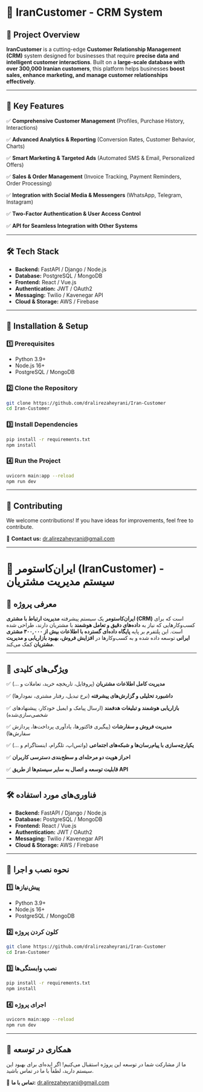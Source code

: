 # 📌 IranCustomer - CRM System

## 🚀 Project Overview

**IranCustomer** is a cutting-edge **Customer Relationship Management (CRM)** system designed for businesses that require **precise data and intelligent customer interactions**. Built on a **large-scale database with over 300,000 Iranian customers**, this platform helps businesses **boost sales, enhance marketing, and manage customer relationships effectively**.

---

## 🎯 Key Features

✅ **Comprehensive Customer Management** (Profiles, Purchase History, Interactions)

✅ **Advanced Analytics & Reporting** (Conversion Rates, Customer Behavior, Charts)

✅ **Smart Marketing & Targeted Ads** (Automated SMS & Email, Personalized Offers)

✅ **Sales & Order Management** (Invoice Tracking, Payment Reminders, Order Processing)

✅ **Integration with Social Media & Messengers** (WhatsApp, Telegram, Instagram)

✅ **Two-Factor Authentication & User Access Control**

✅ **API for Seamless Integration with Other Systems**

---

## 🛠️ Tech Stack

- **Backend:** FastAPI / Django / Node.js
- **Database:** PostgreSQL / MongoDB
- **Frontend:** React / Vue.js
- **Authentication:** JWT / OAuth2
- **Messaging:** Twilio / Kavenegar API
- **Cloud & Storage:** AWS / Firebase

---

## 🚀 Installation & Setup

### 1️⃣ Prerequisites
- Python 3.9+
- Node.js 16+
- PostgreSQL / MongoDB

### 2️⃣ Clone the Repository
```bash
git clone https://github.com/dralirezaheyrani/Iran-Customer
cd Iran-Customer
```

### 3️⃣ Install Dependencies
```bash
pip install -r requirements.txt
npm install
```

### 4️⃣ Run the Project
```bash
uvicorn main:app --reload
npm run dev
```

---

## 🤝 Contributing

We welcome contributions! If you have ideas for improvements, feel free to contribute.

📩 **Contact us:** dr.alirezaheyrani@gmail.com

---

# 📌 ایران‌کاستومر (IranCustomer) - سیستم مدیریت مشتریان

## 🚀 معرفی پروژه

**ایران‌کاستومر** یک سیستم پیشرفته **مدیریت ارتباط با مشتری (CRM)** است که برای کسب‌وکارهایی که نیاز به **داده‌های دقیق و تعامل هوشمند** با مشتریان دارند، طراحی شده است. این پلتفرم بر پایه **پایگاه داده‌ای گسترده با اطلاعات بیش از ۳۰۰,۰۰۰ مشتری ایرانی** توسعه داده شده و به کسب‌وکارها در **افزایش فروش، بهبود بازاریابی و مدیریت مشتریان** کمک می‌کند.

---

## 🎯 ویژگی‌های کلیدی

✅ **مدیریت کامل اطلاعات مشتریان** (پروفایل، تاریخچه خرید، تعاملات و ...)

✅ **داشبورد تحلیلی و گزارش‌های پیشرفته** (نرخ تبدیل، رفتار مشتری، نمودارها)

✅ **بازاریابی هوشمند و تبلیغات هدفمند** (ارسال پیامک و ایمیل خودکار، پیشنهادهای شخصی‌سازی‌شده)

✅ **مدیریت فروش و سفارشات** (پیگیری فاکتورها، یادآوری پرداخت‌ها، پردازش سفارش‌ها)

✅ **یکپارچه‌سازی با پیام‌رسان‌ها و شبکه‌های اجتماعی** (واتس‌اپ، تلگرام، اینستاگرام و ...)

✅ **احراز هویت دو مرحله‌ای و سطح‌بندی دسترسی کاربران**

✅ **قابلیت توسعه و اتصال به سایر سیستم‌ها از طریق API**

---

## 🛠️ فناوری‌های مورد استفاده

- **Backend:** FastAPI / Django / Node.js
- **Database:** PostgreSQL / MongoDB
- **Frontend:** React / Vue.js
- **Authentication:** JWT / OAuth2
- **Messaging:** Twilio / Kavenegar API
- **Cloud & Storage:** AWS / Firebase

---

## 🚀 نحوه نصب و اجرا

### 1️⃣ پیش‌نیازها
- Python 3.9+
- Node.js 16+
- PostgreSQL / MongoDB

### 2️⃣ کلون کردن پروژه
```bash
git clone https://github.com/dralirezaheyrani/Iran-Customer
cd Iran-Customer
```

### 3️⃣ نصب وابستگی‌ها
```bash
pip install -r requirements.txt
npm install
```

### 4️⃣ اجرای پروژه
```bash
uvicorn main:app --reload
npm run dev
```

---

## 🤝 همکاری در توسعه

ما از مشارکت شما در توسعه این پروژه استقبال می‌کنیم! اگر ایده‌ای برای بهبود این سیستم دارید، لطفاً با ما در تماس باشید.

📩 **تماس با ما:** dr.alirezaheyrani@gmail.com
